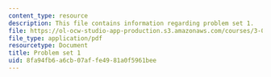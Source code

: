```yaml
---
content_type: resource
description: This file contains information regarding problem set 1.
file: https://ol-ocw-studio-app-production.s3.amazonaws.com/courses/3-044-materials-processing-spring-2013/8fa94fb6a6cb07affe4981a0f5961bee_MIT3_044S13_pset1.pdf
file_type: application/pdf
resourcetype: Document
title: Problem set 1
uid: 8fa94fb6-a6cb-07af-fe49-81a0f5961bee
---
```

